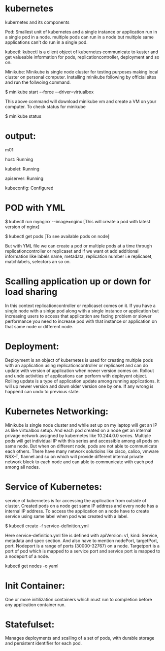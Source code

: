 # kubernetes
kubernetes and its components

Pod: Smallest unit of kubernetes and a single instance or application run in a single pod in a node. multiple pods can run in a node but multiple same applications can't do run in a single pod. 

kubectl: kubectl is a client object of kubernetes communicate to kuster and get valueable information for pods, replicationcontroller, deployment and so on. 

Minikube: Minikube is single node cluster for testing purposes making local cluster on personal computer. Installing minikube following by official sites and run the follwoing command.

$ minikube start --force --driver=virtualbox 

This above command will download minikube vm and create a VM on your computer. To check status for minikube

$ minikube status 

# output: 

m01

host: Running

kubelet: Running

apiserver: Running

kubeconfig: Configured

# POD with YML

$ kubectl run mynginx --image=nginx [This will create a pod with latest version of nginx]

$ kubectl get pods [To see available pods on node]

But with YML file we can create a pod or multiple pods at a time through replicationcontroller or replicaset and if we want ot add additional information like labels name, metadata, replication number i.e replicaset, matchlabels, selectors an so on. 

# Scalling application up or down for load sharing

In this context replicationcontroller or replicaset comes on it. If you have a single node with a sinlge pod along with a single instance or application but increasing users to access that application are facing problem or slower performance you need to increase pod with that instance or application on that same node or different node.

# Deployment: 

Deployment is an object of kubernetes is used for creating multiple pods with an application using replicationcontroller or replicaset and can do update with version of application when newer version comes on. Rollout and undo activities of applications can perform with deployent object. Rolling update is a type of application update among running applications. It will up newer version and down older version one by one. If any wrong is happend can undo to previous state. 

# Kubernetes Networking:

Minikube is single node cluster and while set up on my laptop will get an IP as like virtualbox setup. And each pod created on a node get an internal privage network assigned by kubernetes like 10.244.0.0 series. Multiple pods will get individual IP with this series and accessible among all pods on same node. But when on different node, pods are not able to communicate each others. There have many network solutioins like cisco, calico, vmware NSX-T, flannel and so on which will provide different internal private network block to each node and can able to communicate with each pod among all nodes.

# Service of Kubernetes:

service of kubernetes is for accessing the application from outside of cluster. Created pods on a node get same IP address and every node has a internal IP address. To access the application on a node have to create service using same label when pod was created with a label.

$ kubectl create -f service-definition.yml

Here service-definition.yml file is defined with apiVersion: v1, kind: Service, metadata and spec section. And also have to mention nodePort, targetPort, port. Nodeport is a range of ports (30000-32767) on a node. Targetport is a port of pod which is mapped to a service port and service port is mapped to a nodeport of a node. 

kubectl get nodes -o yaml

# Init Container:

One or more initilization containers which must run to completion before any application container run. 

# Statefulset:

Manages deployments and scalling of a set of pods, with durable storage and persistent identifier for each pod.


